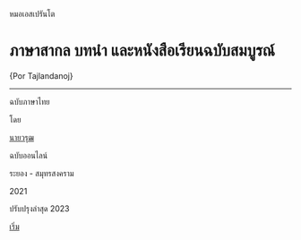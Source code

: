 <link href="markdown.css" rel="stylesheet">

หมอเอสเปรันโต

# ภาษาสากล บทนำ และหนังสือเรียนฉบับสมบูรณ์

{Por Tajlandanoj}

---

ฉบับภาษาไทย

โดย

[นายวรุฒ ](https://warut92.github.io)

ฉบับออนไลน์

ระยอง - สมุทรสงคราม

2021 

ปรับปรุงล่าสุด 2023


[เริ่ม](./1.md)